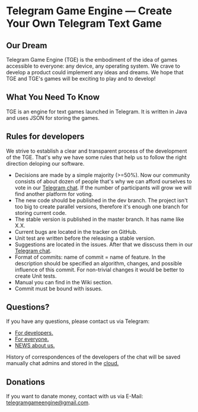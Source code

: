Telegram Game Engine — Create Your Own Telegram Text Game
==================================================


Our Dream
--------------------------------------
Telegram Game Engine (TGE) is the embodiment of the idea of games accessible to everyone: any device, any operating system. We crave to develop a product could implement any ideas and dreams. We hope that TGE and TGE's games will be exciting to play and to develop!

What You Need To Know
--------------------------------------
TGE is an engine for text games launched in Telegram. It is written in Java and uses JSON for storing the games.

Rules for developers
--------------------------------------
We strive to establish a clear and transparent process of the development of the TGE. That's why we have some rules that help us to follow the right direction deloping our software.
- Decisions are made by a simple majority (>=50%). Now our community consists of about dozen of people that's why we can afford ourselves to vote in our [Telegram chat](https://telegram.me/joinchat/Cgfq7T90hVE9YGfrHsEasQ). If the number of participants will grow we will find another platform for voting.
- The new code should be published in the dev branch. The project isn't too big to create parallel versions, therefore it's enough one branch for storing current code. 
- The stable version is published in the master branch. It has name like X.X.
- Current bugs are located in the tracker on GitHub.
- Unit test are written before the releasing a stable version.
- Suggestions are located in the issues. After that we disscuss them in our [Telegram chat](https://telegram.me/joinchat/Cgfq7T90hVE9YGfrHsEasQ).
- Format of commits: name of commit = name of feature. In the description should be specified an algorithm, changes, and possible influence of this commit. For non-trivial changes it would be better to create Unit tests.
- Manual you can find in the Wiki section.
- Commit must be bound with issues.

Questions?
--------------------------------------
If you have any questions, please contact us via Telegram:
- [For developers.](https://telegram.me/joinchat/Cgfq7T90hVE9YGfrHsEasQ)
- [For everyone.](https://telegram.me/gamebottelegram)
- [NEWS about us.](https://telegram.me/gamebottelegramusers)

History of correspondences of the developers of the chat will be saved manually chat admins and stored in the [cloud.](https://drive.google.com/open?id=0B_nRblfwQpXXTnlzVU9MZ29NTzQ)


Donations
--------------------------------------
If  you want to danate money, contact with us via E-Mail: telegramgameengine@gmail.com.
